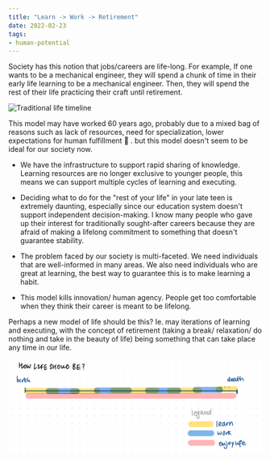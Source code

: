 ```yaml
---
title: "Learn -> Work -> Retirement"
date: 2022-02-23
tags:
- human-potential 
---
```


Society has this notion that jobs/careers are life-long. For example, If one wants to be a mechanical engineer, they will spend a chunk of time in their early life learning to be a mechanical engineer. Then, they will spend the rest of their life practicing their craft until retirement. 

![Traditional life timeline](https://athenaleong.github.io/digital-garden/thoughts/images/traditional-life-timeline.jpeg)

This model may have worked 60 years ago, probably due to a mixed bag of reasons such as lack of resources, need for specialization, lower expectations for human fulfillment 🐰 . but this model doesn't seem to be ideal for our society now. 

- We have the infrastructure to support rapid sharing of knowledge. Learning resources are no longer exclusive to younger people, this means we can support multiple cycles of learning and executing. 

- Deciding what to do for the "rest of your life" in your late teen is extremely daunting, especially since our education system doesn't support independent decision-making. I know many people who gave up their interest for traditionally sought-after careers because they are afraid of making a lifelong commitment to something that doesn't guarantee stability. 

- The problem faced by our society is multi-faceted. We need individuals that are well-informed in many areas. We also need individuals who are great at learning, the best way to guarantee this is to make learning a habit. 

- This model kills innovation/ human agency. People get too comfortable when they think their career is meant to be lifelong. 

Perhaps a new model of life should be this? Ie. may iterations of learning and executing, with the concept of retirement (taking a break/ relaxation/ do nothing and take in the beauty of life) being something that can take place any time in our life. 

![How life should be](images/how-life-should-be.jpeg)
